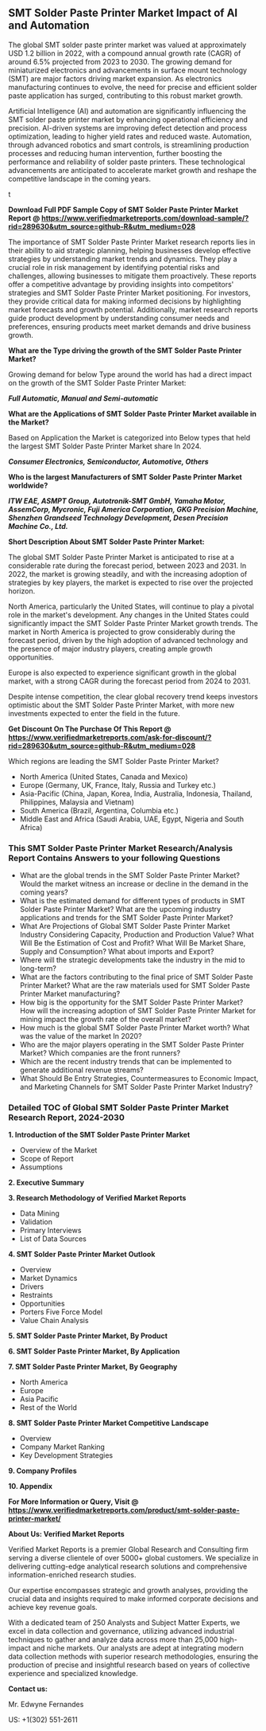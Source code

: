<h2>SMT Solder Paste Printer Market Impact of AI and Automation</h2><p>The global SMT solder paste printer market was valued at approximately USD 1.2 billion in 2022, with a compound annual growth rate (CAGR) of around 6.5% projected from 2023 to 2030. The growing demand for miniaturized electronics and advancements in surface mount technology (SMT) are major factors driving market expansion. As electronics manufacturing continues to evolve, the need for precise and efficient solder paste application has surged, contributing to this robust market growth.</p><p>Artificial Intelligence (AI) and automation are significantly influencing the SMT solder paste printer market by enhancing operational efficiency and precision. AI-driven systems are improving defect detection and process optimization, leading to higher yield rates and reduced waste. Automation, through advanced robotics and smart controls, is streamlining production processes and reducing human intervention, further boosting the performance and reliability of solder paste printers. These technological advancements are anticipated to accelerate market growth and reshape the competitive landscape in the coming years.</p>t</p><p id="" class=""><strong>Download Full PDF Sample Copy of SMT Solder Paste Printer Market Report @ <a href="https://www.verifiedmarketreports.com/download-sample/?rid=289630&utm_source=github-R&utm_medium=028" target="_blank">https://www.verifiedmarketreports.com/download-sample/?rid=289630&utm_source=github-R&utm_medium=028</a></strong></p><p>The importance of&nbsp;SMT Solder Paste Printer Market research reports lies in their ability to aid strategic planning, helping businesses develop effective strategies by understanding market trends and dynamics. They play a crucial role in risk management by identifying potential risks and challenges, allowing businesses to mitigate them proactively. These reports offer a competitive advantage by providing insights into competitors' strategies and SMT Solder Paste Printer Market positioning. For investors, they provide critical data for making informed decisions by highlighting market forecasts and growth potential. Additionally, market research reports guide product development by understanding consumer needs and preferences, ensuring products meet market demands and drive business growth.</p><p><strong>What are the&nbsp;Type driving the growth of the SMT Solder Paste Printer Market?</strong></p><p id="" class="">Growing demand for below Type around the world has had a direct impact on the growth of the SMT Solder Paste Printer Market:</p><em><strong>Full Automatic, Manual and Semi-automatic</strong></em></p><strong>What are the&nbsp;Applications&nbsp;of SMT Solder Paste Printer Market available in the Market?</strong></p><p id="" class="">Based on Application the Market is categorized into Below types that held the largest SMT Solder Paste Printer Market share In 2024.</p><em><strong>Consumer Electronics, Semiconductor, Automotive, Others</strong></em></p><strong>Who is the largest Manufacturers of SMT Solder Paste Printer Market worldwide?</strong></p><p><em><strong>ITW EAE, ASMPT Group, Autotronik-SMT GmbH, Yamaha Motor, AssemCorp, Mycronic, Fuji America Corporation, GKG Precision Machine, Shenzhen Grandseed Technology Development, Desen Precision Machine Co., Ltd.</strong></em></p><p id="" class=""><strong>Short Description About SMT Solder Paste Printer Market:</strong></p><p>The global SMT Solder Paste Printer Market is anticipated to rise at a considerable rate during the forecast period, between 2023 and 2031. In 2022, the market is growing steadily, and with the increasing adoption of strategies by key players, the market is expected to rise over the projected horizon.</p><p>North America, particularly the United States, will continue to play a pivotal role in the market's development. Any changes in the United States could significantly impact the SMT Solder Paste Printer Market growth trends. The market in North America is projected to grow considerably during the forecast period, driven by the high adoption of advanced technology and the presence of major industry players, creating ample growth opportunities.</p><p>Europe is also expected to experience significant growth in the global market, with a strong CAGR during the forecast period from 2024 to 2031.</p><p>Despite intense competition, the clear global recovery trend keeps investors optimistic about the SMT Solder Paste Printer Market, with more new investments expected to enter the field in the future.</p><p id="" class=""><strong>Get Discount On The Purchase Of This Report @ <a href="https://www.verifiedmarketreports.com/ask-for-discount/?rid=289630&utm_source=github-R&utm_medium=028" target="_blank">https://www.verifiedmarketreports.com/ask-for-discount/?rid=289630&utm_source=github-R&utm_medium=028</a></strong></p>Which regions are leading the SMT Solder Paste Printer Market?</p><ul><li>North America (United States, Canada and Mexico)</li><li>Europe (Germany, UK, France, Italy, Russia and Turkey etc.)</li><li>Asia-Pacific (China, Japan, Korea, India, Australia, Indonesia, Thailand, Philippines, Malaysia and Vietnam)</li><li>South America (Brazil, Argentina, Columbia etc.)</li><li>Middle East and Africa (Saudi Arabia, UAE, Egypt, Nigeria and South Africa)</li></ul><h3 id="" class="">This SMT Solder Paste Printer Market Research/Analysis Report Contains Answers to your following Questions</h3><ul><li>What are the global trends in the SMT Solder Paste Printer Market? Would the market witness an increase or decline in the demand in the coming years?</li><li>What is the estimated demand for different types of products in SMT Solder Paste Printer Market? What are the upcoming industry applications and trends for the SMT Solder Paste Printer Market?</li><li>What Are Projections of Global SMT Solder Paste Printer Market Industry Considering Capacity, Production and Production Value? What Will Be the Estimation of Cost and Profit? What Will Be Market Share, Supply and Consumption? What about imports and Export?</li><li>Where will the strategic developments take the industry in the mid to long-term?</li><li>What are the factors contributing to the final price of SMT Solder Paste Printer Market? What are the raw materials used for SMT Solder Paste Printer Market manufacturing?</li><li>How big is the opportunity for the SMT Solder Paste Printer Market? How will the increasing adoption of SMT Solder Paste Printer Market for mining impact the growth rate of the overall market?</li><li>How much is the global SMT Solder Paste Printer Market worth? What was the value of the market In 2020?</li><li>Who are the major players operating in the SMT Solder Paste Printer Market? Which companies are the front runners?</li><li>Which are the recent industry trends that can be implemented to generate additional revenue streams?</li><li>What Should Be Entry Strategies, Countermeasures to Economic Impact, and Marketing Channels for SMT Solder Paste Printer Market Industry?</li></ul><h3 id="" class="">Detailed TOC of Global SMT Solder Paste Printer Market Research Report, 2024-2030</h3><p id="" class=""><strong>1. Introduction of the SMT Solder Paste Printer Market</strong></p><ul><li>Overview of the Market</li><li>Scope of Report</li><li>Assumptions</li></ul><p id="" class=""><strong>2. Executive Summary</strong></p><p id="" class=""><strong>3. Research Methodology of Verified Market Reports</strong></p><ul><li>Data Mining</li><li>Validation</li><li>Primary Interviews</li><li>List of Data Sources</li></ul><p id="" class=""><strong>4. SMT Solder Paste Printer Market Outlook</strong></p><ul><li>Overview</li><li>Market Dynamics</li><li>Drivers</li><li>Restraints</li><li>Opportunities</li><li>Porters Five Force Model</li><li>Value Chain Analysis</li></ul><p id="" class=""><strong>5. SMT Solder Paste Printer Market, By Product</strong></p><p id="" class=""><strong>6. SMT Solder Paste Printer Market, By Application</strong></p><p id="" class=""><strong>7. SMT Solder Paste Printer Market, By Geography</strong></p><ul><li>North America</li><li>Europe</li><li>Asia Pacific</li><li>Rest of the World</li></ul><p id="" class=""><strong>8. SMT Solder Paste Printer Market Competitive Landscape</strong></p><ul><li>Overview</li><li>Company Market Ranking</li><li>Key Development Strategies</li></ul><p id="" class=""><strong>9. Company Profiles</strong></p><p id="" class=""><strong>10. Appendix</strong></p><p id="" class=""><strong>For More Information or Query, Visit @ <a href="https://www.verifiedmarketreports.com/product/smt-solder-paste-printer-market/" target="_blank">https://www.verifiedmarketreports.com/product/smt-solder-paste-printer-market/</a></strong></p><p id="" class=""><strong>About Us: Verified Market Reports</strong></p><p id="" class="">Verified Market Reports is a premier Global Research and Consulting firm serving a diverse clientele of over 5000+ global customers. We specialize in delivering cutting-edge analytical research solutions and comprehensive information-enriched research studies.</p><p id="" class="">Our expertise encompasses strategic and growth analyses, providing the crucial data and insights required to make informed corporate decisions and achieve key revenue goals.</p><p id="" class="">With a dedicated team of 250 Analysts and Subject Matter Experts, we excel in data collection and governance, utilizing advanced industrial techniques to gather and analyze data across more than 25,000 high-impact and niche markets. Our analysts are adept at integrating modern data collection methods with superior research methodologies, ensuring the production of precise and insightful research based on years of collective experience and specialized knowledge.</p><p id="" class=""><strong>Contact us:</strong></p><p id="" class="">Mr. Edwyne Fernandes</p><p id="" class="">US: +1(302) 551-2611</p>